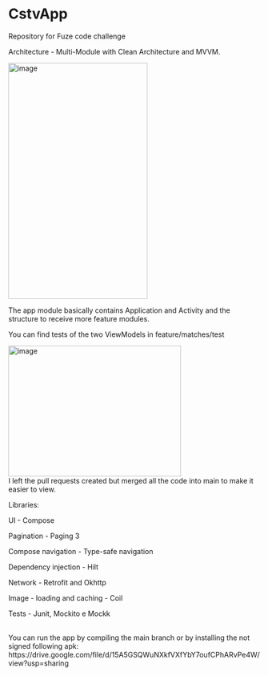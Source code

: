 # CstvApp
Repository for Fuze code challenge

Architecture - Multi-Module with Clean Architecture and MVVM.

<img width="278" height="471" alt="image" src="https://github.com/user-attachments/assets/a288ae51-da7f-4f7d-8715-2db67884a5f0" />
<br />

The app module basically contains Application and Activity and the structure to receive more feature modules.

You can find tests of the two ViewModels in feature/matches/test

<img width="345" height="261" alt="image" src="https://github.com/user-attachments/assets/ac2d37c8-aa4e-489f-a814-e7e2a26ea9b7" />

<br />
I left the pull requests created but merged all the code into main to make it easier to view.
<br />

Libraries:

UI - Compose

Pagination - Paging 3

Compose navigation - Type-safe navigation

Dependency injection - Hilt

Network - Retrofit and Okhttp

Image - loading and caching - Coil

Tests - Junit, Mockito e Mockk

<br />
You can run the app by compiling the main branch or by installing the not signed following apk:
https://drive.google.com/file/d/15A5GSQWuNXkfVXfYbY7oufCPhARvPe4W/view?usp=sharing
